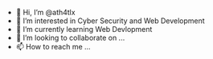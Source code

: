 - 👋 Hi, I’m @ath4tlx
- 👀 I’m interested in Cyber Security and Web Development 
- 🌱 I’m currently learning Web Devlopment 
- 💞️ I’m looking to collaborate on ...
- 📫 How to reach me ...

<!---
ath4tlx/ath4tlx is a ✨ special ✨ repository because its `README.md` (this file) appears on your GitHub profile.
You can click the Preview link to take a look at your changes.
--->
